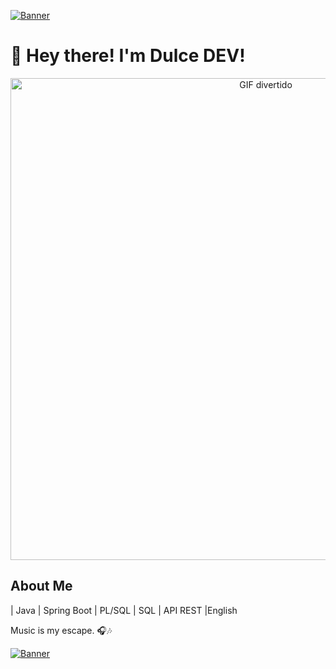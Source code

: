 [![Banner](https://i.giphy.com/media/v1.Y2lkPTc5MGI3NjExOTRsc3NoNmNoMXo2MWc5b3d3amNrejJpcGxrM2tyb3NlcTJpanNhMyZlcD12MV9pbnRlcm5hbF9naWZfYnlfaWQmY3Q9Zw/KpACNEh8jXK2Q/giphy.gif)](https://www.youtube.com/watch?v=dHkAuZCIWow)

# 👋 Hey there! I'm Dulce DEV!

<div align="center">
  <img src="https://i.giphy.com/media/v1.Y2lkPTc5MGI3NjExdGw1cGd4MmwzenZ3enV0M2NmajRqc2VlNG1ocXBmdjg4cWVtYjBsNyZlcD12MV9pbnRlcm5hbF9naWZfYnlfaWQmY3Q9Zw/26DMYM4S4RytWCoQU/giphy-downsized.gif" alt="GIF divertido" alt="GIF divertido" width="801" height="771"/>
</div>

## About Me

| Java | Spring Boot | PL/SQL | SQL | API REST |English

Music is my escape. 🎧🎶

[![Banner](https://i.giphy.com/media/v1.Y2lkPTc5MGI3NjExYnI0ZnAxZDY0OHp1ZzhraW11dmNvMjJydm0wazRlaGZ2Zmw4Njk3byZlcD12MV9pbnRlcm5hbF9naWZfYnlfaWQmY3Q9dg/tdDByjqJsARvQvCPqq/giphy.gif)](https://www.youtube.com/watch?v=DGkN-wBVeWk)


